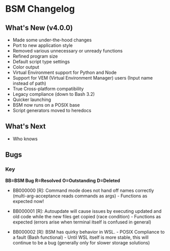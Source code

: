 # BSM Changelog

## What's New (v4.0.0)

- Made some under-the-hood changes
- Port to new application style
- Removed various unnecessary or unready functions
- Refined program size
- Default script type settings
- Color output
- Virtual Environment support for Python and Node
- Support for VEM (Virtual Environment Manager) users (Input name instead of path)
- True Cross-platform compatibility
- Legacy compliance (down to Bash 3.2)
- Quicker launching
- BSM now runs on a POSIX base
- Script generators moved to heredocs

## What's Next

- Who knows

## Bugs

### Key

**BB=BSM Bug**
**R=Resolved**
**O=Outstanding**
**D=Deleted**

- BB000000 [R]: Command mode does not hand off names correctly (multi-arg-acceptance reads commands as args)
        - Functions as expected now!

- BB000001 [R]: Autoupdate will cause issues by executing updated and old code while the new files get copied (race condition)
        - Functions as expected (errors arise when terminal itself is confused in general)

- BB000002 [R]: BSM has quirky behavior in WSL.
        - POSIX Compliance to a fault (Bash functional)
        - Until WSL itself is more stable, this will continue to be a bug (generally only for slower storage solutions)
